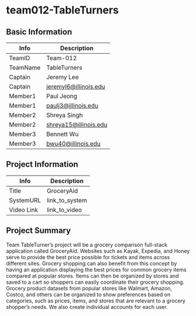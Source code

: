 # team012-TableTurners

## Basic Information
| Info     | Description           |
|----------|-----------------------|
| TeamID   | Team-012              |
| TeamName | TableTurners          |
| Captain  | Jeremy Lee            |
| Captain  | jeremyl6@illinois.edu |
| Member1  | Paul Jeong            |
| Member1  | paulj3@illinois.edu   |
| Member2  | Shreya Singh          |
| Member2  | shreya15@illinois.edu |
| Member3  | Bennett Wu            |
| Member3  | bwu40@illinois.edu    |

## Project Information
| Info       | Description    |
|------------|----------------|
| Title      | GroceryAid   |
| SystemURL  | link_to_system |
| Video Link | link_to_video  |

## Project Summary
Team TableTurner’s project will be a grocery comparison full-stack application called GroceryAid. Websites such as Kayak, Expedia, and Honey serve to provide the best price possible for tickets and items across different sites. Grocery shopping can also benefit from this concept by having an application displaying the best prices for common grocery items compared at popular stores. Items can then be organized by stores and saved to a cart so shoppers can easily coordinate their grocery shopping. Grocery product datasets from popular stores like Walmart, Amazon, Costco, and others can be organized to show preferences based on categories, such as prices, items, and stores that are relevant to a grocery shopper’s needs. We also create individual accounts for each user.
